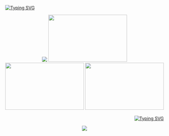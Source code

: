 <a href="https://git.io/typing-svg"><img src="https://readme-typing-svg.demolab.com?font=Dancing+Script&weight=500&size=18&letterSpacing=1&duration=3500&pause=300&color=D64D28&multiline=true&width=435&lines=and+the+lipstick+on+my+cigarettes;frost+upon+the+window+frame;%E3%85%A4%E3%85%A4%E3%85%A4;%E3%85%A4%E3%85%A4%E3%85%A4" alt="Typing SVG" /></a>
  <p align="center"><img src="https://images2.imgbox.com/16/3a/V5htL9mB_o.png">
<a href="https://portal.atabook.org/"><img src="https://images2.imgbox.com/98/f8/IoARJs32_o.png" style="width:250px;height:150px;"></a> <a href="https://rentry.co/angelofdarkness"><img src="https://images2.imgbox.com/52/a9/3DZxX0SC_o.png" style="width:250px;height:150px;"></a> <a href="https://pronouns.cc/@anchor"><img src="https://images2.imgbox.com/fd/96/VRACNW8G_o.png" style="width:250px;height:150px;"></a></p>
<p align="right">
ㅤㅤㅤㅤㅤㅤㅤㅤㅤㅤㅤㅤㅤㅤㅤㅤㅤㅤ<a href="https://git.io/typing-svg"><img src="https://readme-typing-svg.demolab.com?font=Dancing+Script&weight=500&size=18&letterSpacing=1&duration=3500&pause=300&color=CA986A&multiline=true&width=435&lines=nine+while+nine%2C+and+im+waiting;for+the+train+..." alt="Typing SVG" /></a></p>
<p align="center">
<img src="https://komarev.com/ghpvc/?username=10shadows&color=c1a97a&style=for-the-badge&label=SINNERS"></p>
